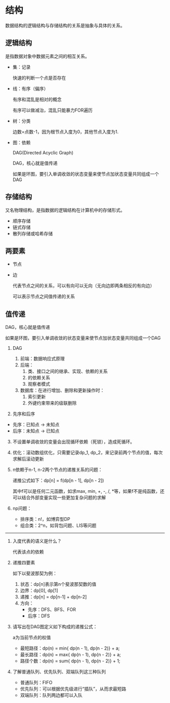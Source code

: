 # 结构

数据结构的逻辑结构与存储结构的关系是抽象与具体的关系。

## 逻辑结构

是指数据对象中数据元素之间的相互关系。

- 集：记录

   快速的判断一个点是否存在

- 线：有序（偏序）

   有序和混乱是相对的概念

   有序可以做减治，混乱只能暴力FOR遍历

- 树：分类

   边数=点数-1，因为根节点入度为0，其他节点入度为1.

- 图：依赖

   DAG(Directed Acyclic Graph)
   
   DAG，核心就是值传递
   
   如果是环图，要引入单调收敛的状态变量来使节点加状态变量共同组成一个DAG

## 存储结构

又名物理结构，是指数据的逻辑结构在计算机中的存储形式。

- 顺序存储
- 链式存储
- 散列存储或哈希存储



## 两要素

- 节点

- 边

  代表节点之间的关系，可以有向可以无向（无向边即两条相反的有向边）
  
  可以表示节点之间值传递的关系

## 值传递

DAG，核心就是值传递

如果是环图，要引入单调收敛的状态变量来使节点加状态变量共同组成一个DAG

1. DAG

     1. 前端：数据响应式原理
     2. 后端：
        1. 类、接口之间的继承、实现、依赖的关系
        1. 的依赖关系
        2. 观察者模式
     3. 数据库：在进行增加、删除和更新操作时：
        1. 索引更新
        2. 外键约束带来的级联删除
     
2. 先序和后序
  - 先序：已知点 -> 未知点
  - 后序：未知点 ->  已知点
  
3. 不设置单调收敛的变量会出现循环依赖（死锁），造成死循环。

4. 优化：滚动数组优化，只需要记录dp_1, dp_2，来记录前两个节点的值，每次求解后滚动更新

5. n依赖于n-1, n-2两个节点的递推关系的问题：

     递推公式如下：dp[n] = f(dp[n - 1], dp[n - 2])

     其中f可以是任何二元函数，如求max, min, +, -, /, *等，如果f不是纯函数，还可以结合外部变量实现一些更加复杂问题的求解

6. np问题：

     - 排序类：n!，如博弈型DP
     - 组合类：2^n，如背包问题、LIS等问题

---

1. 入度代表的语义是什么？

   代表该点的依赖

2. 递推四要素

   如下以斐波那契为例：

   1. 状态：dp[n]表示第n个斐波那契数的值
   2. 边界：dp[0], dp[1]
   3. 递推：dp[n] = dp[n-1] + dp[n-2]
   4. 方向：
      - 先序：DFS、BFS、FOR
      - 后序：DFS

3. 请写出在DAG图定义如下构成的递推公式：

   a为当前节点的权值

   - 最短路径：dp(n) = min{ dp(n - 1), dp(n - 2)} + a;
   - 最长路径：dp(n) = max{ dp(n - 1), dp(n - 2)} + a;
   - 路径个数：dp(n) = sum{ dp(n - 1), dp(n - 2)} + 1;

4. 了解普通队列、优先队列、双端队列这三种队列

   - 普通队列：FIFO
   - 优先队列：可以根据优先级进行“插队”，从而求最短路
   - 双端队列：队列两边都可以入队

